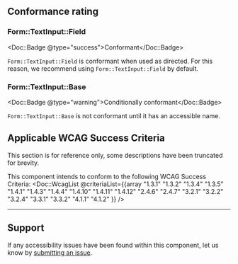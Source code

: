 ## Conformance rating

### Form::TextInput::Field

<Doc::Badge @type="success">Conformant</Doc::Badge>

`Form::TextInput::Field` is conformant when used as directed. For this reason, we recommend using `Form::TextInput::Field` by default.

### Form::TextInput::Base

<Doc::Badge @type="warning">Conditionally conformant</Doc::Badge>

`Form::TextInput::Base` is not conformant until it has an accessible name. 


## Applicable WCAG Success Criteria

This section is for reference only, some descriptions have been truncated for brevity. 

This component intends to conform to the following WCAG Success Criteria:
<Doc::WcagList @criteriaList={{array "1.3.1" "1.3.2" "1.3.4" "1.3.5" "1.4.1" "1.4.3" "1.4.4" "1.4.10" "1.4.11" "1.4.12" "2.4.6" "2.4.7" "3.2.1" "3.2.2" "3.2.4" "3.3.1" "3.3.2" "4.1.1" "4.1.2" }} />

---

## Support

If any accessibility issues have been found within this component, let us know by [submitting an issue](https://github.com/hashicorp/design-system/issues/new/choose).